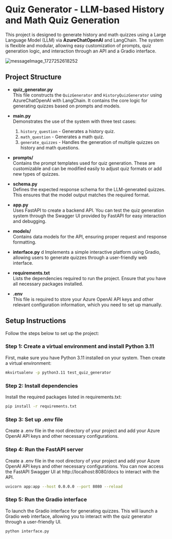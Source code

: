 # Quiz Generator - LLM-based History and Math Quiz Generation

This project is designed to generate history and math quizzes using a Large Language Model (LLM) via **AzureChatOpenAI** and LangChain. The system is flexible and modular, allowing easy customization of prompts, quiz generation logic, and interaction through an API and a Gradio interface.

![messageImage_1727252618252](https://github.com/user-attachments/assets/9b3f7cdc-a52a-4587-abb8-6f0bbbc531d1)

## Project Structure

- **quiz_generator.py**  
  This file constructs the `QuizGenerator` and `HistoryQuizGenerator` using AzureChatOpenAI with LangChain. It contains the core logic for generating quizzes based on prompts and models.

- **main.py**  
  Demonstrates the use of the system with three test cases:
  1. `history_question` - Generates a history quiz.
  2. `math_question` - Generates a math quiz.
  3. `generate_quizzes` - Handles the generation of multiple quizzes on history and math questions.

- **prompts/**  
  Contains the prompt templates used for quiz generation. These are customizable and can be modified easily to adjust quiz formats or add new types of quizzes.

- **schema.py**  
  Defines the expected response schema for the LLM-generated quizzes. This ensures that the model output matches the required format.

- **app.py**  
  Uses FastAPI to create a backend API. You can test the quiz generation system through the Swagger UI provided by FastAPI for easy interaction and debugging.

- **models/**  
  Contains data models for the API, ensuring proper request and response formatting.

- **interface.py**  d
  Implements a simple interactive platform using Gradio, allowing users to generate quizzes through a user-friendly web interface.

- **requirements.txt**  
  Lists the dependencies required to run the project. Ensure that you have all necessary packages installed.

- **.env**  
  This file is required to store your Azure OpenAI API keys and other relevant configuration information, which you need to set up manually.

## Setup Instructions

Follow the steps below to set up the project:

### Step 1: Create a virtual environment and install Python 3.11
First, make sure you have Python 3.11 installed on your system. Then create a virtual environment:

```bash
mkvirtualenv -p python3.11 test_quiz_generator
```

### Step 2: Install dependencies
Install the required packages listed in requirements.txt:

```bash
pip install -r requirements.txt
```

### Step 3: Set up .env file
Create a .env file in the root directory of your project and add your Azure OpenAI API keys and other necessary configurations.

### Step 4: Run the FastAPI server
Create a .env file in the root directory of your project and add your Azure OpenAI API keys and other necessary configurations.
You can now access the FastAPI Swagger UI at http://localhost:8080/docs to interact with the API.

```bash
uvicorn app:app --host 0.0.0.0 --port 8080 --reload
```

### Step 5: Run the Gradio interface
To launch the Gradio interface for generating quizzes.
This will launch a Gradio web interface, allowing you to interact with the quiz generator through a user-friendly UI.

```bash
python interface.py
```
